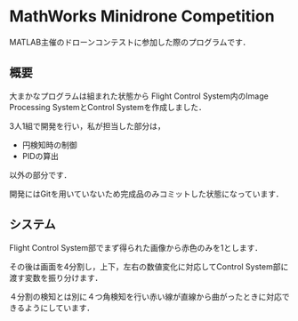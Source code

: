 # MathWorks Minidrone Competition
MATLAB主催のドローンコンテストに参加した際のプログラムです．

## 概要
大まかなプログラムは組まれた状態から Flight Control System内のImage Processing SystemとControl Systemを作成しました．

3人1組で開発を行い，私が担当した部分は，
- 円検知時の制御
- PIDの算出

以外の部分です．

開発にはGitを用いていないため完成品のみコミットした状態になっています．

## システム
Flight Control System部でまず得られた画像から赤色のみを1とします．

その後は画面を4分割し，上下，左右の数値変化に対応してControl System部に渡す変数を振り分けます．

４分割の検知とは別に４つ角検知を行い赤い線が直線から曲がったときに対応できるようにしています．